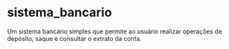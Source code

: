 # sistema_bancario
Um sistema bancário simples que permite ao usuário realizar operações de depósito, saque e consultar o extrato da conta.
